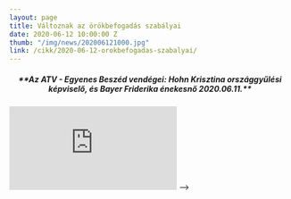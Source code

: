 ```yaml
---
layout: page
title: Változnak az örökbefogadás szabályai
date: 2020-06-12 10:00:00 Z
thumb: "/img/news/202006121000.jpg"
link: /cikk/2020-06-12-orokbefogadas-szabalyai/
---
```

<h5 style="text-align: center;">**Az ATV - Egyenes Beszéd vendégei: Hohn Krisztina országgyűlési képviselő, és Bayer Friderika énekesnő 2020.06.11.**</h5>
<div class="container-yt">
  <iframe class="responsive-iframe-yt" src="https://www.youtube.com/embed/SlKOOXBXmX8" frameborder="0" allowfullscreen>><iframe>
</div>
<!-- <iframe width="770" height="433" src="https://www.youtube.com/embed/SlKOOXBXmX8" frameborder="0" allowfullscreen></iframe> -->